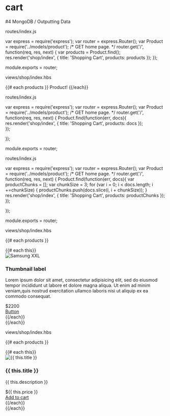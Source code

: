 # cart
 
#4 MongoDB / Outputting Data 

routes/index.js

var express = require('express');
var router = express.Router();
var Product = require('../models/product');
/* GET home page. */
router.get('/', function(req, res, next) {
  var products = Product.find();  
  res.render('shop/index', { title: 'Shopping Cart', products: products });
});

module.exports = router;


views/shop/index.hbs

{{# each products }}
  Product!
{{/each}}


routes/index.js

var express = require('express');
var router = express.Router();
var Product = require('../models/product');
/* GET home page. */
router.get('/', function(req, res, next) {
  Product.find(function(err, docs){
    res.render('shop/index', { title: 'Shopping Cart', products: docs });  
  });  
  
});




module.exports = router;


routes/index.js

var express = require('express');
var router = express.Router();
var Product = require('../models/product');
/* GET home page. */
router.get('/', function(req, res, next) {
  Product.find(function(err, docs){
    var productChunks = [];
    var chunkSize = 3;
    for (var i = 0; i < docs.length; i +=chunkSize) {
        productChunks.push(docs.slice(i, i + chunkSize));
    }
    res.render('shop/index', { title: 'Shopping Cart', products: productChunks });  
  });  
  
});

module.exports = router;


views/shop/index.hbs


{{# each products }}
<div class="row">
    {{# each this}}
        <div class="col-sm-6 col-md-4">
          <div class="thumbnail">
            <img src="/images/1.jpg" alt="Samsung XXL" class='img-responsive'>
            <div class="caption">
              <h3>Thumbnail label</h3>
              <p>Lorem ipsum dolor sit amet, consectetur adipisicing elit, sed do eiusmod tempor incididunt ut labore et dolore magna aliqua. Ut enim ad minim veniam,quis nostrud exercitation ullamco laboris nisi ut aliquip ex ea commodo consequat.</p>
              <div class = 'clearfix'>
                  <div class='price pull-left'>$2200</div>
                  <a href="#" class="btn btn-default pull-right" role="button">Button</a> 
                  </div>
            </div>
          </div>
        </div>
  {{/each}}
</div>
{{/each}}


views/shop/index.hbs


{{# each products }}
<div class="row">
    {{# each this}}
        <div class="col-sm-6 col-md-4">
          <div class="thumbnail">
            <img src="{{ this.imagePath }}" alt="{{ this.title }}" class='img-responsive'>
            <div class="caption">
              <h3>{{ this.title }}</h3>
              <p>{{ this.description }}</p>
              <div class = 'clearfix'>
                  <div class='price pull-left'>${{ this.price }}</div>
                  <a href="#" class="btn btn-default pull-right" role="button">Add to cart</a> 
                  </div>
            </div>
          </div>
        </div>
  {{/each}}
</div>
{{/each}}

